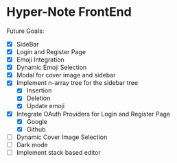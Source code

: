 # Hyper-Note FrontEnd

Future Goals:

- [x] SideBar
- [x] Login and Register Page
- [x] Emoji Integration
- [x] Dynamic Emoji Selection
- [x] Modal for cover image and sidebar
- [x] Implement n-array tree for the sidebar tree
    - [x] Insertion
    - [x] Deletion
    - [x] Update emoji
- [x] Integrate OAuth Providers for Login and Register Page
    - [x] Google
    - [x] Github
- [ ] Dynamic Cover Image Selection
- [ ] Dark mode
- [ ] Implement stack based editor